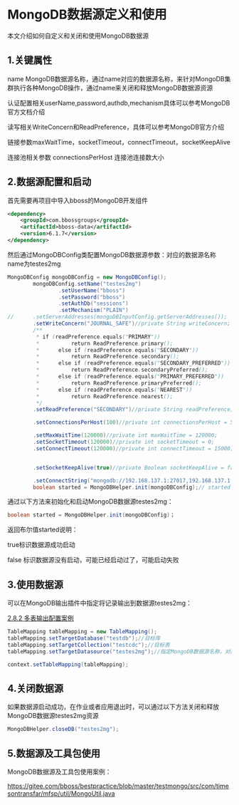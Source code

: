 # MongoDB数据源定义和使用

本文介绍如何自定义和关闭和使用MongoDB数据源

## 1.关键属性

name   MongoDB数据源名称，通过name对应的数据源名称，来针对MongoDB集群执行各种MongoDB操作，通过name来关闭和释放MongoDB数据源资源

认证配置相关userName,password,authdb,mechanism具体可以参考MongoDB官方文档介绍

读写相关WriteConcern和ReadPreference，具体可以参考MongoDB官方介绍

链接参数maxWaitTime，socketTimeout，connectTimeout，socketKeepAlive

连接池相关参数 connectionsPerHost  连接池连接数大小

## 2.数据源配置和启动

首先需要再项目中导入bboss的MongoDB开发组件

```xml
<dependency>
    <groupId>com.bbossgroups</groupId>
    <artifactId>bboss-data</artifactId>
    <version>6.1.7</version>
</dependency>
```

然后通过MongoDBConfig类配置MongoDB数据源参数：对应的数据源名称name为testes2mg

```java
MongoDBConfig mongoDBConfig = new MongoDBConfig();
		mongoDBConfig.setName("testes2mg")
				.setUserName("bboss")
				.setPassword("bboss")
				.setAuthDb("sessions")
				.setMechanism("PLAIN")
//		.setServerAddresses(mongoDBInputConfig.getServerAddresses());
		.setWriteConcern("JOURNAL_SAFE")//private String writeConcern;
		/**
		 * if (readPreference.equals("PRIMARY"))
		 * 			return ReadPreference.primary();
		 * 		else if (readPreference.equals("SECONDARY"))
		 * 			return ReadPreference.secondary();
		 * 		else if (readPreference.equals("SECONDARY_PREFERRED"))
		 * 			return ReadPreference.secondaryPreferred();
		 * 		else if (readPreference.equals("PRIMARY_PREFERRED"))
		 * 			return ReadPreference.primaryPreferred();
		 * 		else if (readPreference.equals("NEAREST"))
		 * 			return ReadPreference.nearest();
		 */
		.setReadPreference("SECONDARY")//private String readPreference;

		.setConnectionsPerHost(100)//private int connectionsPerHost = 50;

		.setMaxWaitTime(120000)//private int maxWaitTime = 120000;
		.setSocketTimeout(120000)//private int socketTimeout = 0;
		.setConnectTimeout(120000)//private int connectTimeout = 15000;


		.setSocketKeepAlive(true)//private Boolean socketKeepAlive = false;

		.setConnectString("mongodb://192.168.137.1:27017,192.168.137.1:27018,192.168.137.1:27019/?replicaSet=rs0");
		boolean started = MongoDBHelper.init(mongoDBConfig);// started true标识数据源成功启动，false 标识数据源没有启动，可能已经启动过了，可能启动失败
```

通过以下方法来初始化和启动MongoDB数据源testes2mg：

```java
boolean started = MongoDBHelper.init(mongoDBConfig)；
```

返回布尔值started说明：

 true标识数据源成功启动

false 标识数据源没有启动，可能已经启动过了，可能启动失败

## 3.使用数据源

可以在MongoDB输出插件中指定将记录输出到数据源testes2mg：

[2.8.2 多表输出配置案例](https://esdoc.bbossgroups.com/#/datatran-plugins?id=_282-多表输出配置案例)

```java
TableMapping tableMapping = new TableMapping();
tableMapping.setTargetDatabase("testdb");//目标库
tableMapping.setTargetCollection("testcdc");//目标表
tableMapping.setTargetDatasource("testes2mg");//指定MongoDB数据源名称，对应一个MongoDB集群

context.setTableMapping(tableMapping);
```

## 4.关闭数据源

如果数据源启动成功，在作业或者应用退出时，可以通过以下方法关闭和释放MongoDB数据源testes2mg资源

```java
MongoDBHelper.closeDB("testes2mg");
```

## 5.数据源及工具包使用

MongoDB数据源及工具包使用案例：

https://gitee.com/bboss/bestpractice/blob/master/testmongo/src/com/timesontransfar/mfsp/util/MongoUtil.java